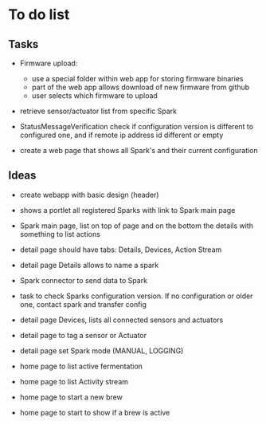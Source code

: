 # To do list

## Tasks

* Firmware upload:
   - use a special folder within web app for storing firmware binaries
   - part of the web app allows download of new firmware from github
   - user selects which firmware to upload
   
* retrieve sensor/actuator list from specific Spark

* StatusMessageVerification check if configuration version is different to configured one, and if remote ip address id different or empty
* create a web page that shows all Spark's and their current configuration 


## Ideas

* create webapp with basic design (header)
* shows a portlet all registered Sparks with link to Spark main page
* Spark main page, list on top of page and on the bottom the details with something to list actions
* detail page should have tabs: Details, Devices, Action Stream
* detail page Details allows to name a spark

* Spark connector to send data to Spark
* task to check Sparks configuration version. If no configuration or older one, contact spark and transfer config

* detail page Devices, lists all connected sensors and actuators
* detail page to tag a sensor or Actuator
* detail page set Spark mode (MANUAL, LOGGING)



* home page to list active fermentation
* home page to list Activity stream
* home page to start a new brew
* home page to start to show if a brew is active

